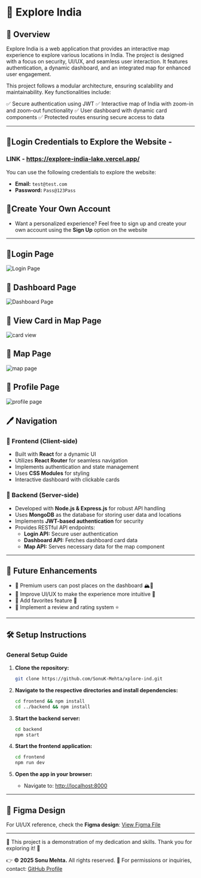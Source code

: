 # 📌 Explore India

## 🔹 Overview
Explore India is a web application that provides an interactive map experience to explore various locations in India. The project is designed with a focus on security, UI/UX, and seamless user interaction. It features authentication, a dynamic dashboard, and an integrated map for enhanced user engagement.

This project follows a modular architecture, ensuring scalability and maintainability. Key functionalities include:

✅ Secure authentication using JWT
✅ Interactive map of India with zoom-in and zoom-out functionality
✅ User dashboard with dynamic card components
✅ Protected routes ensuring secure access to data

---
## 🔹Login Credentials to Explore the Website -
### LINK - https://explore-india-lake.vercel.app/
You can use the following credentials to explore the website:
- **Email:** `test@test.com`
- **Password:** `Pass@123Pass`

## 🔹Create Your Own Account
- Want a personalized experience?
  Feel free to sign up and create your own account using the **Sign Up** option on the website

---
## 🔹Login Page
![Login Page](https://res.cloudinary.com/dn8cpdhio/image/upload/v1742885756/Screenshot_2025-03-25_122002_j3sapd.png)

## 🔹 Dashboard Page
![Dashboard Page](https://res.cloudinary.com/dn8cpdhio/image/upload/v1742885834/Screenshot_2025-03-25_121943_rfrwbj.png)

## 🔹 View Card in Map Page
![card view](https://res.cloudinary.com/dn8cpdhio/image/upload/v1742885842/Screenshot_2025-03-25_121751_zrgngd.png)

## 🔹 Map Page
![map page](https://res.cloudinary.com/dn8cpdhio/image/upload/v1742885837/Screenshot_2025-03-25_121717_wcnmfo.png)

## 🔹 Profile Page
![profile page](https://res.cloudinary.com/dn8cpdhio/image/upload/v1742885835/Screenshot_2025-03-25_121902_kjfzhn.png)

## 🖊️ Navigation

### 🔹 Frontend (Client-side)
- Built with **React** for a dynamic UI
- Utilizes **React Router** for seamless navigation
- Implements authentication and state management
- Uses **CSS Modules** for styling
- Interactive dashboard with clickable cards

### 🔹 Backend (Server-side)
- Developed with **Node.js & Express.js** for robust API handling
- Uses **MongoDB** as the database for storing user data and locations
- Implements **JWT-based authentication** for security
- Provides RESTful API endpoints:
  - **Login API:** Secure user authentication
  - **Dashboard API:** Fetches dashboard card data
  - **Map API:** Serves necessary data for the map component

---

## 🚀 Future Enhancements

- 🔹 Premium users can post places on the dashboard 🏔️📍
- 🔹 Improve UI/UX to make the experience more intuitive 🎨
- 🔹 Add favorites feature 💾
- 🔹 Implement a review and rating system ⭐

---

## 🛠️ Setup Instructions
  
### General Setup Guide
1. **Clone the repository:**
   ```sh
   git clone https://github.com/SonuK-Mehta/xplore-ind.git
   ```

2. **Navigate to the respective directories and install dependencies:**
   ```sh
   cd frontend && npm install  
   cd ../backend && npm install  
   ```

3. **Start the backend server:**
   ```sh
   cd backend  
   npm start  
   ```

4. **Start the frontend application:**
   ```sh
   cd frontend  
   npm run dev  
   ```

5. **Open the app in your browser:**  
   - Navigate to: [http://localhost:8000](http://localhost:8000)

---

## 🌟 Figma Design
For UI/UX reference, check the **Figma design**: [View Figma File](https://drive.google.com/drive/folders/1GEVpUvn4pImprUMlX2giG2q5oEymVL6z?usp=drive_link)

---

🌟 This project is a demonstration of my dedication and skills. Thank you for exploring it! 🚀

👉 **© 2025 Sonu Mehta.** All rights reserved.
🔗 For permissions or inquiries, contact: [GitHub Profile](https://github.com/sonuk-mehta)

